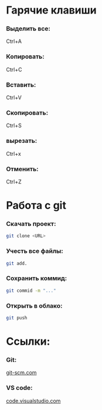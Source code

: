 # Гарячие клавиши
### Выделить все:
Ctrl+A
### Копировать:
Ctrl+C
### Вставить:
Ctrl+V
### Скопировать:
Ctrl+S
### вырезать:
Ctrl+x
### Отменить:
Ctrl+Z

# Работа с git
### Скачать проект:
```bash
git clone <URL>
```
### Учесть все файлы:
```bash
git add.
```
### Сохранить коммид:
```bash
git commid -m "..."
```
### Открыть в облако:
```bash
git push
```

# Ссылки:
### Git:
[git-scm.com](https:git-scm.com/)
### VS code:
[code.visualstudio.com](https://code.visualstudio.com/)
